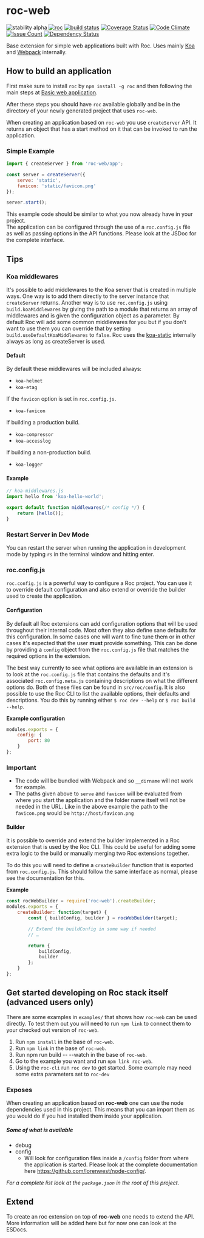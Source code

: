 # roc-web
![stability alpha](https://img.shields.io/badge/stability-alpha-red.svg)
[![roc](https://img.shields.io/npm/v/roc-web.svg)](https://www.npmjs.com/package/roc-web)
[![build status](https://travis-ci.org/vgno/roc-web.svg)](https://travis-ci.org/vgno/roc-web)
[![Coverage Status](https://coveralls.io/repos/vgno/roc-web/badge.svg?branch=master&service=github)](https://coveralls.io/github/vgno/roc-web?branch=master)
[![Code Climate](https://codeclimate.com/github/vgno/roc-web/badges/gpa.svg)](https://codeclimate.com/github/vgno/roc-web)
[![Issue Count](https://codeclimate.com/github/vgno/roc-web/badges/issue_count.svg)](https://codeclimate.com/github/vgno/roc-web)
[![Dependency Status](https://david-dm.org/vgno/roc-web.svg)](https://david-dm.org/vgno/roc-web)

Base extension for simple web applications built with Roc. Uses mainly [Koa](http://koajs.com) and [Webpack](https://webpack.github.io) internally.

## How to build an application
First make sure to install `roc` by `npm install -g roc` and then following the main steps at [Basic web application](https://github.com/vgno/roc#basic-web-application).

After these steps you should have `roc` available globally and be in the directory of your newly generated project that uses `roc-web`.

When creating an application based on `roc-web` you use `createServer` API. It returns an object that has a start method on it that can be invoked to run the application.

### Simple Example
```javascript
import { createServer } from 'roc-web/app';

const server = createServer({
    serve: 'static',
    favicon: 'static/favicon.png'
});

server.start();
```

This example code should be similar to what you now already have in your project.  
The application can be configured through the use of a `roc.config.js` file as well as passing options in the API functions. Please look at the JSDoc for the complete interface.

## Tips

### Koa middlewares
It's possible to add middlewares to the Koa server that is created in multiple ways. One way is to add them directly to the server instance that `createServer` returns. Another way is to use `roc.config.js` using `build.koaMiddlewares` by giving the path to a module that returns an array of middlewares and is given the configuration object as a parameter. By default Roc will add some common middlewares for you but if you don't want to use them you can override that by setting `build.useDefaultKoaMiddlewares` to `false`. Roc uses the [koa-static](https://github.com/koajs/static) internally always as long as createServer is used.

#### Default
By default these middlewares will be included always:
* `koa-helmet`
* `koa-etag`

If the `favicon` option is set in `roc.config.js`.
* `koa-favicon`

If building a production build.
* `koa-compressor`
* `koa-accesslog`

If building a non-production build.
* `koa-logger`

#### Example
```js
// koa-middlewares.js
import hello from 'koa-hello-world';

export default function middlewares(/* config */) {
    return [hello()];
}
```

### Restart Server in Dev Mode
You can restart the server when running the application in development mode by typing `rs` in the terminal window and hitting enter.

### roc.config.js
`roc.config.js` is a powerful way to configure a Roc project. You can use it to override default configuration and also extend or override the builder used to create the application.

#### Configuration
By default all Roc extensions can add configuration options that will be used throughout their internal code. Most often they also define sane defaults for this configuration. In some cases one will want to fine tune them or in other cases it's expected that the user **must** provide something. This can be done by providing a `config` object from the `roc.config.js` file that matches the required options in the extension.

The best way currently to see what options are available in an extension is to look at the `roc.config.js` file that contains the defaults and it's associated `roc.config.meta.js` containing descriptions on what the different options do. Both of these files can be found in `src/roc/config`. It is also possible to use the Roc CLI to list the available options, their defaults and descriptions. You do this by running either `$ roc dev --help` or `$ roc build --help`.

__Example configuration__
```js
modules.exports = {
    config: {
        port: 80
    }
};
```
### Important
* The code will be bundled with Webpack and so `__dirname` will not work for example.
* The paths given above to `serve` and `favicon` will be evaluated from where you start the application and the folder name itself will not be needed in the URL. Like in the above example the path to the `favicon.png` would be `http://host/favicon.png`

#### Builder
It is possible to override and extend the builder implemented in a Roc extension that is used by the Roc CLI. This could be useful for adding some extra logic to the build or manually merging two Roc extensions together.

To do this you will need to define a `createBuilder` function that is exported from `roc.config.js`. This should follow the same interface as normal, please see the documentation for this.

__Example__
```js
const rocWebBuilder = require('roc-web').createBuilder;
modules.exports = {
    createBuilder: function(target) {
        const { buildConfig, builder } = rocWebBuilder(target);

        // Extend the buildConfig in some way if needed
        // …

        return {
            buildConfig,
            builder
        };
    }
};
```
## Get started developing on Roc stack itself (advanced users only)
There are some examples in `examples/` that shows how `roc-web` can be used directly. To test them out you will need to run `npm link` to connect them to your checked out version of `roc-web`.

1. Run `npm install` in the base of `roc-web`.
2. Run `npm link` in the base of `roc-web`.
3. Run npm run build -- --watch in the base of `roc-web`.
4. Go to the example you want and run `npm link roc-web`.
5. Using the `roc-cli` run `roc dev` to get started. Some example may need some extra parameters set to `roc-dev`

### Exposes
When creating an application based on __roc-web__ one can use the node dependencies used in this project. This means that you can import them as you would do if you had installed them inside your application.

##### Some of what is available
* debug
* config
    * Will look for configuration files inside a `/config` folder from where the application is started. Please look at the complete documentation here https://github.com/lorenwest/node-config/.

_For a complete list look at the `package.json` in the root of this project._

## Extend
To create an roc extension on top of __roc-web__ one needs to extend the API. More information will be added here but for now one can look at the ESDocs.
